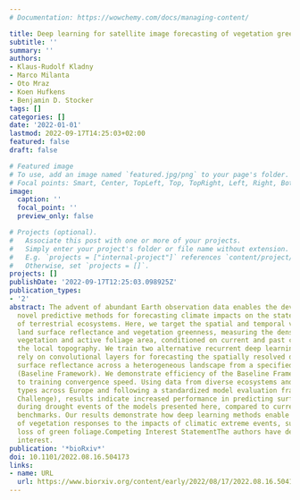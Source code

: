 ```yaml
---
# Documentation: https://wowchemy.com/docs/managing-content/

title: Deep learning for satellite image forecasting of vegetation greenness
subtitle: ''
summary: ''
authors:
- Klaus-Rudolf Kladny
- Marco Milanta
- Oto Mraz
- Koen Hufkens
- Benjamin D. Stocker
tags: []
categories: []
date: '2022-01-01'
lastmod: 2022-09-17T14:25:03+02:00
featured: false
draft: false

# Featured image
# To use, add an image named `featured.jpg/png` to your page's folder.
# Focal points: Smart, Center, TopLeft, Top, TopRight, Left, Right, BottomLeft, Bottom, BottomRight.
image:
  caption: ''
  focal_point: ''
  preview_only: false

# Projects (optional).
#   Associate this post with one or more of your projects.
#   Simply enter your project's folder or file name without extension.
#   E.g. `projects = ["internal-project"]` references `content/project/deep-learning/index.md`.
#   Otherwise, set `projects = []`.
projects: []
publishDate: '2022-09-17T12:25:03.098925Z'
publication_types:
- '2'
abstract: The advent of abundant Earth observation data enables the development of
  novel predictive methods for forecasting climate impacts on the state and health
  of terrestrial ecosystems. Here, we target the spatial and temporal variations of
  land surface reflectance and vegetation greenness, measuring the density of green
  vegetation and active foliage area, conditioned on current and past climate and
  the local topography. We train two alternative recurrent deep learning models that
  rely on convolutional layers for forecasting the spatially resolved deviation of
  surface reflectance across a heterogeneous landscape from a specified initial state
  (Baseline Framework). We demonstrate efficiency of the Baseline Framework with respect
  to training convergence speed. Using data from diverse ecosystems and land cover
  types across Europe and following a standardized model evaluation framework (EarthNet2021
  Challenge), results indicate increased performance in predicting surface greenness
  during drought events of the models presented here, compared to currently published
  benchmarks. Our results demonstrate how deep learning methods enable early-warning
  of vegetation responses to the impacts of climatic extreme events, such as the drought-related
  loss of green foliage.Competing Interest StatementThe authors have declared no competing
  interest.
publication: '*bioRxiv*'
doi: 10.1101/2022.08.16.504173
links:
- name: URL
  url: https://www.biorxiv.org/content/early/2022/08/17/2022.08.16.504173
---
```

